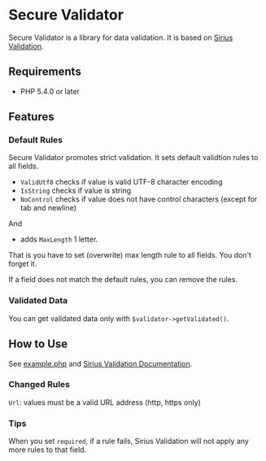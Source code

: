 # Secure Validator

Secure Validator is a library for data validation. It is based on [Sirius Validation](https://github.com/siriusphp/validation).

## Requirements

* PHP 5.4.0 or later

## Features

### Default Rules

Secure Validator promotes strict validation. It sets default validtion rules to all fields.

 * `ValidUtf8` checks if value is valid UTF-8 character encoding
 * `IsString` checks if value is string
 * `NoControl` checks if value does not have control characters (except for tab and newline)

And

 * adds `MaxLength` 1 letter.

That is you have to set (overwrite) max length rule to all fields. You don't forget it.

If a field does not match the default rules, you can remove the rules.

### Validated Data

You can get validated data only with `$validator->getValidated()`.

## How to Use

See [example.php](example.php) and [Sirius Validation Documentation](http://www.sirius.ro/php/sirius/validation/).

### Changed Rules

`Url`: values must be a valid URL address (http, https only)

### Tips

When you set `required`, if a rule fails, Sirius Validation will not apply any more rules to that field.
